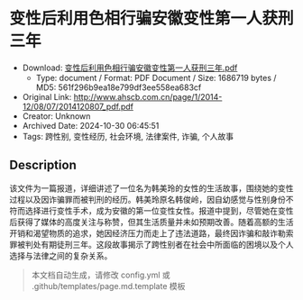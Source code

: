 # 变性后利用色相行骗安徽变性第一人获刑三年

- Download: [变性后利用色相行骗安徽变性第一人获刑三年.pdf](变性后利用色相行骗安徽变性第一人获刑三年.pdf)
    - Type: document / Format: PDF Document / Size: 1686719 bytes / MD5: 561f296b9ea18e799df3ee558ea683cf
- Original Link: http://www.ahscb.com.cn/page/1/2014-12/08/07/2014120807_pdf.pdf
- Creator: Unknown
- Archived Date: 2024-10-30 06:45:51
- Tags: 跨性别, 变性经历, 社会环境, 法律案件, 诈骗, 个人故事

## Description

该文件为一篇报道，详细讲述了一位名为韩美玲的女性的生活故事，围绕她的变性过程以及因诈骗罪而被判刑的经历。韩美玲原名韩俊岭，因自幼感觉与性别身份不符而选择进行变性手术，成为安徽的第一位变性女性。报道中提到，尽管她在变性后获得了媒体的高度关注与称赞，但其生活质量并未如预期改善。随着高额的生活开销和渴望物质的追求，她因经济压力而走上了违法道路，最终因诈骗和敲诈勒索罪被判处有期徒刑三年。这段故事揭示了跨性别者在社会中所面临的困境以及个人选择与法律之间的复杂关系。

> 本文档自动生成，请修改 config.yml 或 .github/templates/page.md.template 模板
